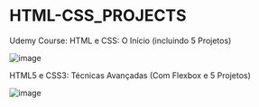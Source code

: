 # HTML-CSS_PROJECTS

Udemy Course: 
HTML e CSS: O Início (incluindo 5 Projetos)

![image](https://github.com/Kevinwmiguel/HTML-CSS_PROJECTS/assets/59360014/dee9990f-bdeb-41c0-98a0-6622c1c29248)

HTML5 e CSS3: Técnicas Avançadas (Com Flexbox e 5 Projetos)

![image](https://github.com/Kevinwmiguel/HTML-CSS_PROJECTS/assets/59360014/cffe65e9-063b-450f-909c-72c991e346ac)
